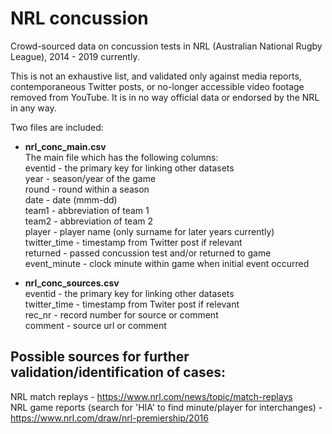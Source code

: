 # NRL concussion
Crowd-sourced data on concussion tests in NRL (Australian National Rugby League), 2014 - 2019 currently.

This is not an exhaustive list, and validated only against media reports, contemporaneous Twitter posts, or no-longer accessible video footage removed from YouTube. It is in no way official data or endorsed by the NRL in any way.

Two files are included:

- **nrl_conc_main.csv**  
The main file which has the following columns:  
eventid - the primary key for linking other datasets  
year - season/year of the game  
round - round within a season  
date - date (mmm-dd)  
team1 - abbreviation of team 1  
team2 - abbreviation of team 2  
player - player name (only surname for later years currently)  
twitter_time - timestamp from Twitter post if relevant  
returned - passed concussion test and/or returned to game  
event_minute - clock minute within game when initial event occurred  

- **nrl_conc_sources.csv**  
eventid - the primary key for linking other datasets  
twitter_time - timestamp from Twiter post if relevant  
rec_nr - record number for source or comment  
comment - source url or comment  


## Possible sources for further validation/identification of cases:
NRL match replays - https://www.nrl.com/news/topic/match-replays  
NRL game reports (search for 'HIA' to find minute/player for interchanges) - https://www.nrl.com/draw/nrl-premiership/2016
